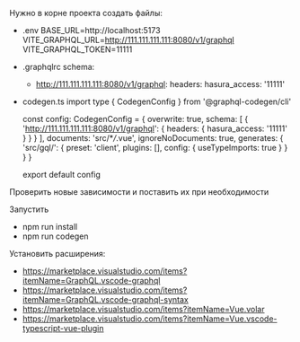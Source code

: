 Нужно в корне проекта создать файлы:

-  .env
   BASE_URL=http://localhost:5173
   VITE_GRAPHQL_URL=http://111.111.111.111:8080/v1/graphql
   VITE_GRAPHQL_TOKEN=11111

-  .graphqlrc
    schema:
      -  http://111.111.111.111:8080/v1/graphql:
      headers:
      hasura_access: '11111'

-  codegen.ts
   import type { CodegenConfig } from '@graphql-codegen/cli'

   const config: CodegenConfig = {
   overwrite: true,
   schema: [
   {
   'http://111.111.111.111:8080/v1/graphql': {
   headers: { hasura_access: '11111' }
   }
   }
   ],
   documents: 'src/\*_/_.vue',
   ignoreNoDocuments: true,
   generates: {
   'src/gql/': {
   preset: 'client',
   plugins: [],
   config: {
   useTypeImports: true
   }
   }
   }
   }

   export default config

Проверить новые зависимости и поставить их при необходимости

Запустить

-  npm run install
-  npm run codegen

Установить расширения:

-  https://marketplace.visualstudio.com/items?itemName=GraphQL.vscode-graphql
-  https://marketplace.visualstudio.com/items?itemName=GraphQL.vscode-graphql-syntax
-  https://marketplace.visualstudio.com/items?itemName=Vue.volar
-  https://marketplace.visualstudio.com/items?itemName=Vue.vscode-typescript-vue-plugin
